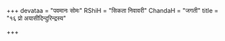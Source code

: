 +++
devataa = "पवमानः सोमः"
RShiH = "सिकता निवावरी"
ChandaH = "जगती"
title = "१६ प्रो अयासीदिन्दुरिन्द्रस्य"

+++

